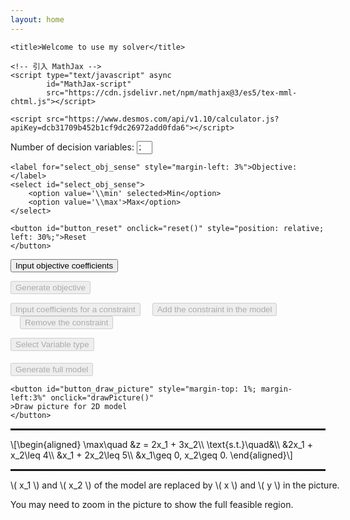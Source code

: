 ```yaml
---
layout: home
---
```


<head>
    <meta charset="utf-8">

    <title>Welcome to use my solver</title>

    <!-- 引入 MathJax -->
    <script type="text/javascript" async
            id="MathJax-script"
            src="https://cdn.jsdelivr.net/npm/mathjax@3/es5/tex-mml-chtml.js"></script>

    <script src="https://www.desmos.com/api/v1.10/calculator.js?apiKey=dcb31709b452b1cf9dc26972add0fda6"></script>
</head>

<body>
<p>
    <label for="input_num">Number of decision variables: </label><input type="number"
                                                                        style="width: 5%;"
                                                                        id="input_num"
                                                                        value="2"
                                                                        min="2"
                                                                        max="20" required>
    <!--使用百分比来让输入框的宽度相对于其父容器的宽度进行调整。-->

    <label for="select_obj_sense" style="margin-left: 3%">Objective: </label>
    <select id="select_obj_sense">
        <option value='\\min' selected>Min</option>
        <option value='\\max'>Max</option>
    </select>

    <button id="button_reset" onclick="reset()" style="position: relative; left: 30%;">Reset
    </button>
</p>

<p>
    <button id="button_input_obj_coe" onclick="inputObjCoefficients()">Input objective
        coefficients
    </button>
    <!--<p id="ini_obj">$$x_1 + x_2$$</p>-->
    <!--<div> 是一个 HTML 元素，常用于分组和布局，不会直接显示任何内容，但可以用于包含其他 HTML 元素-->
<div id="objCoeContainer"></div>
</p>


<p>
    <button id="button_generate_obj" onclick="inputObj()" disabled>Generate objective
    </button>
</p>

<p>
    <button id="button_input_constr" onclick="inputConstraint()" disabled>Input coefficients for
        a
        constraint
    </button>
    <button id="button_add_constr" style="margin-left:3%" onclick="addConstraint()" disabled>Add
        the
        constraint in the model
    </button>
    <button id="button_remove_constr" style="margin-left:3%" onclick="removeConstraint()"
            disabled>
        Remove the
        constraint
    </button>
</p>
<p>
<div id='constr_input_container'></div>
</p>
<p>
    <button id="button_select_variable_type" onclick="selectVariableType()" disabled>Select
        Variable
        type
    </button>
</p>
<div id='var_type_container'></div>

<p>
    <button id="button_generate_full_model" style="margin-top: 1%" onclick="generateFullModel()"
            disabled>Generate full model
    </button>

    <button id="button_draw_picture" style="margin-top: 1%; margin-left:3%" onclick="drawPicture()"
    >Draw picture for 2D model
    </button>
</p>


<!-- <hr> 默认是一个边框式的水平线，需要使用 border 或 background 才能控制颜色和透明度。-->
<hr style="border: 1px solid rgba(0, 0, 0, 0.1);">
<p id="initial_model" style="margin-top: 1%">\[\begin{aligned}
    \max\quad &z = 2x_1 + 3x_2\\
    \text{s.t.}\quad&\\
    &2x_1 + x_2\leq 4\\
    &x_1 + 2x_2\leq 5\\
    &x_1\geq 0, x_2\geq 0.
    \end{aligned}\]</p>
<hr style="border: 1px solid rgba(0, 0, 0, 0.1);">


<div id="calculator" style="width: 750px; height: 750px;">
    <p>
        \( x_1 \) and \( x_2 \) of the model are replaced by \( x \) and \( y \) in the picture.
    </p>
    <p>
        You may need to zoom in the picture to show the full feasible region.
    </p>
</div>

</body>

<script>
    // store the model in str arrays
    let obj_coefficients = ['\\min', '2', '3']; // 创建一个空数组
    let con_coefficients = [['2', '1', '\\leq', '4'], ['1', '2', '\\leq', '5']];
    let var_types = ['0', '0'];

    let selected_obj_sense = '\\min';  // 用来存储用户选择的值

    let num_constraint = 2;
    let obj_latex_str = '';
    let con_latex_str = [];
    let var_type_latex_str = '';
    let initial_model_latex = '\\[\\begin{aligned}\n' +
        '\\max\\quad &z = 2x_1 + 3x_2\\\\\n' +
        '\\text{s.t.}\\quad&\\\\\n' +
        '&2x_1 + x_2\\leq 4\\\\\n' +
        '&x_1 + 2x_2\\leq 5\\\\\n' +
        '&x_1\\geq 0, x_2\\geq 0.' +
        '\\end{aligned}\\]';

    elt = document.getElementById('calculator');
    const calculator = Desmos.GraphingCalculator(elt, {
        // expressionsCollapsed: true, // // 默认折叠表达式列表
    });
    elt.style.display = 'none';

    // 使用 disabled 属性来控制按钮的可用状态
    // 在一个按钮（button1）被点击后，使另一个按钮（button2）变为可用（启用）
    document.getElementById("button_input_obj_coe").addEventListener("click", function () {
        document.getElementById("button_generate_obj").disabled = false; // 使按钮可用
        document.getElementById("button_input_constr").disabled = false;
    });


    function getNumVar() {
        let n = parseInt(document.getElementById("input_num").value);
        return n;
    }

    function inputObjCoefficients() {
        elt.style.display = 'none';
        // Remove all expressions
        let arrs = calculator.getExpressions();
        for (arr of arrs) {
            let id_str = arr.id;
            calculator.removeExpression({id: id_str});
        }

        document.getElementById('button_draw_picture').disabled = true;

        let num_var = getNumVar();
        // if (num_var != 2) {
        //     document.getElementById("button_draw_picture").disabled = true;
        // } else {
        //     document.getElementById("button_draw_picture").disabled = false;
        // }
        obj_coefficients.length = num_var + 1;  // 清空数组
        con_coefficients.length = 0;
        document.getElementById('initial_model').innerText = '';
        let coeContainer = document.getElementById("objCoeContainer");
        // 清空容器，确保每次点击按钮时重新生成输入框
        coeContainer.innerHTML = '';
        // 根据给定数目生成输入框
        for (let i = 0; i < num_var; i++) {
            // 创建新的 <input> 元素
            const label = document.createElement('label');
            const input = document.createElement('input');
            input.type = 'number'; // 设置输入框类型为文本
            input.id = 'coe_obj' + i; // 设置输入框 ID（可选）
            input.style.width = '50px';
            input.style.marginLeft = '0.3%';
            label.style.marginLeft = '0.3%';
            input.value = '0'; // 默认值
            label.setAttribute('for', 'coe_obj' + i);
            // 设置 LaTeX 内容
            let latexString = '';
            if (i < num_var - 1) {
                latexString = `x_{${i + 1}}+ `;
            } else
                latexString = `x_{${i + 1}}`;
            label.innerHTML = `\\(${latexString}\\)`;

            // 将输入框添加到容器中
            coeContainer.appendChild(input);
            coeContainer.appendChild(label);
        }
        // 在所有元素都添加完后，调用 MathJax 渲染所有的 LaTeX 公式
        MathJax.typeset();

    }


    // selected_obj_sense = document.getElementById('selected_obj_sense').value;
    document.getElementById("select_obj_sense").addEventListener("change", function () {
        selected_obj_sense = this.value;
    });

    // 提供一个函数，用来返回用户选择的值
    function getSelectedSense() {
        return selected_obj_sense;  // 返回当前的选中值
    }

    function generateFormulaLatex(arr, n) {
        let latexBodyStr = '';
        // ${} 用于 模板字符串（Template Literals），允许在字符串中嵌入变量或表达式
        // 反引号 ``：用于 模板字符串，支持 ${} 变量插值
        for (let i = 0; i < n; i++) {
            if (parseFloat(arr[i]) >= 0 && i > 0) {
                latexBodyStr += '+';
            }
            if (parseFloat(arr[i]) != 1) {
                if (parseFloat(arr[i]) != -1) {
                    latexBodyStr += arr[i];
                } else {
                    latexBodyStr += '-';
                }
            }
            latexBodyStr += `x_{${i + 1}}`;
        }
        return latexBodyStr;
    }

    function inputObj() {
        // 让决策变量数量输入框实效
        document.getElementById("input_num").disabled = true;
        document.getElementById("select_obj_sense").disabled = true;
        num_constraint = 0;

        let n = document.getElementById("input_num").value; // 获取 id 为 input_num 的标签中的 value 值
        n = Math.max(1, parseInt(n)); // parseInt() 是 JavaScript 用于将字符串转换为整数的内置函数

        // 得到输入框的系数
        obj_coefficients[0] = selected_obj_sense;
        for (let i = 0; i < n; i++) {
            let input_id = 'coe_obj' + i;
            let coe = document.getElementById(input_id).value;
            obj_coefficients[i + 1] = coe;
        }

        let objStr = '';
        objStr += generateFormulaLatex(obj_coefficients.slice(1, n + 1), n);
        obj_latex_str = objStr;
        renderLatexModel(objStr);
    }

    function renderLatexModel(obj_str, con_str = '', var_type_str = '') {
        let select_obj_sense = selected_obj_sense;
        let obj_sense_str;
        // 因为在 HTML 中，select 的 value 是字符串类型，所以应该与字符串 "1" 进行比较，而不是数字 1
        if (select_obj_sense === "\\\\max") {
            obj_sense_str = "\\max";
        } else {
            obj_sense_str = "\\min";
        }

        let latexModel = '';
        if (con_str === '') {
            latexModel += `
            \\[
            ${obj_sense_str}\\quad z=${obj_str}
            \\]
            `;
        } else if (con_str === '') {
            let num_con = con_str.length;
            let con_body_str = '';
            for (let i = 0; i < num_con; i++) {
                con_body_str += '&' + con_str[i] + "\\\\";
            }
            latexModel += `
            \\[
            \\begin{aligned}
            ${obj_sense_str}\\quad &${obj_str}\\\\
            \\text{s.t.}\\quad&\\\\
            ${con_body_str}
            \\end{aligned}
            \\]
            `;
        } else {
            let num_con = con_str.length;
            let con_body_str = '';
            for (let i = 0; i < num_con; i++) {
                con_body_str += '&' + con_str[i] + '\\\\';
            }
            latexModel += `
            \\[
            \\begin{aligned}
            ${obj_sense_str}\\quad &${obj_str}\\\\
            \\text{s.t.}\\quad&\\\\
            ${con_body_str}
            &${var_type_str}
            \\end{aligned}
            \\]
            `;
        }

        document.getElementById("initial_model").innerHTML = latexModel;
        MathJax.typeset(); // typeset 适用于小型公式更新，局部重新渲染, typesetPromise适合大规模更新
    }

    function inputConstraint() {
        let num_var = getNumVar();
        document.getElementById("button_input_obj_coe").disabled = true;
        document.getElementById("button_generate_obj").disabled = true;

        let coeContainer = document.getElementById("constr_input_container");
        coeContainer.innerHTML = '';
        // 根据给定数目生成输入框
        for (let i = 0; i < num_var; i++) {
            // 创建新的 <input> 元素
            const label = document.createElement('label');
            const input = document.createElement('input');
            input.type = 'number'; // 设置输入框类型为文本
            input.id = 'constraint_coe' + i; // 设置输入框 ID（可选）
            input.style.width = '50px';
            input.style.marginLeft = '0.3%';
            label.style.marginLeft = '0.3%';
            input.value = '0'; // 默认值
            label.setAttribute('for', 'constraint_coe' + i);
            // 设置 LaTeX 内容
            let latexString = '';
            if (i < num_var - 1) {
                latexString = `x_{${i + 1}}+ `;
            } else
                latexString = `x_{${i + 1}}`;
            label.innerHTML = `\\(${latexString}\\)`;

            // 将输入框添加到容器中
            coeContainer.appendChild(input);
            coeContainer.appendChild(label);
        }

        // 创建 select 元素
        const select = document.createElement("select");
        select.id = 'constraint_sense';

        select.style.marginLeft = '0.5%';

        // 创建多个 option 元素
        const option1 = document.createElement("option");
        option1.value = "\\leq";
        option1.textContent = "≤";
        option1.selected = true;


        const option2 = document.createElement("option");
        option2.value = "\\geq";
        option2.textContent = "≥";


        const option3 = document.createElement("option");
        option3.value = "===";
        option3.textContent = "=";

        // 将 option 元素添加到 select 元素中
        select.appendChild(option1);
        select.appendChild(option2);
        select.appendChild(option3);

        coeContainer.appendChild(select);

        const input_rhs = document.createElement('input');
        input_rhs.type = 'number'; // 设置输入框类型为文本
        input_rhs.id = 'constraint_rhs';
        input_rhs.style.width = '50px';
        input_rhs.style.marginLeft = '0.3%';
        input_rhs.value = 0;

        coeContainer.appendChild(input_rhs);

        // 在所有元素都添加完后，调用 MathJax 渲染所有的 LaTeX 公式
        MathJax.typeset();
        document.getElementById('button_add_constr').disabled = false;
    }


    function addConstraint() {
        let num_var = getNumVar();
        let this_coes = new Array(num_var + 2);
        document.getElementById("button_select_variable_type").disabled = false;

        for (let i = 0; i < num_var; i++) {
            let input_id = 'constraint_coe' + i;
            this_coes[i] = document.getElementById(input_id).value;
        }
        let sense_id = 'constraint_sense';
        this_coes[num_var] = document.getElementById(sense_id).value;
        let rhs_id = 'constraint_rhs';
        this_coes[num_var + 1] = document.getElementById(rhs_id).value;
        con_coefficients.push(this_coes);
        constraint_str = generateFormulaLatex(this_coes.slice(0, num_var), num_var);
        constraint_str += this_coes[num_var];
        constraint_str += ' ' + this_coes[num_var + 1];
        con_latex_str.push(constraint_str);
        renderLatexModel(obj_latex_str, con_latex_str);
        document.getElementById('button_remove_constr').disabled = false;
        num_constraint += 1;
    }

    function removeConstraint() {
        if (num_constraint >= 1) {
            con_latex_str.pop();
            renderLatexModel(obj_latex_str, con_latex_str);
            num_constraint -= 1;
            if (num_constraint === 0) {
                document.getElementById('button_remove_constr').disabled = true;
            }
        }
    }

    function selectVariableType() {
        document.getElementById("button_input_constr").disabled = true;

        document.getElementById('button_generate_full_model').disabled = false;
        let num_var = getNumVar();
        let type_container = document.getElementById("var_type_container");
        type_container.innerHTML = '';
        for (let i = 0; i < num_var; i++) {
            let label = document.createElement('label');
            let select = document.createElement('select');
            select.id = 'var_type' + (i + 1);
            select.style.marginLeft = '0.4%';
            select.style.marginRight = '0.2%';
            if (i > 0) {
                label.style.marginLeft = '0.8%';
            }
            label.innerText = `\\(x_{${i + 1}}\\):`;
            label.setAttribute('for', 'var_type' + (i + 1));

            // 创建多个 option 元素
            let option1 = document.createElement("option");
            option1.textContent = "≥ 0 continuous";
            option1.value = 0;
            option1.selected = true;
            let option2 = document.createElement("option");
            option2.value = 1;
            option2.textContent = "continuous";
            let option3 = document.createElement("option");
            option3.textContent = "binary";
            option3.value = 2;
            let option4 = document.createElement("option");
            option4.textContent = "integer";
            option4.value = 3;

            select.appendChild(option1);
            select.appendChild(option2);
            select.appendChild(option3);
            select.appendChild(option4);

            type_container.appendChild(label);
            type_container.appendChild(select);

        }

        MathJax.typeset();
    }

    function generateFullModel() {
        document.getElementById("button_input_constr").disabled = true;
        document.getElementById("button_add_constr").disabled = true;
        document.getElementById("button_remove_constr").disabled = true;
        document.getElementById("button_select_variable_type").disabled = true;
        num_var = getNumVar();
        if (num_var === 2) {
            document.getElementById("button_draw_picture").disabled = false;
        }

        var_types.length = num_var;
        var_type_latex_str = '';
        for (let i = 0; i < num_var; i++) {
            let select_id = 'var_type' + (i + 1);
            let select = document.getElementById(select_id);
            if (select.value === '0') {
                var_type_latex_str += `x_{${i + 1}}\\geq 0`;
            } else if (select.value === '2') {
                var_type_latex_str += `x_{${i + 1}}\\in \\{0,1\\}`;
            } else if (select.value === '3') {
                var_type_latex_str += `x_{${i + 1}}\\in \\mathbb\{Z\}`;
            }
            if (select.value != '1') {
                if (i < num_var - 1) {
                    var_type_latex_str += ',';
                } else {
                    var_type_latex_str += '.';
                }
            }
            if (i === num_var - 1 && select.value === '1') {
                let len = var_type_latex_str.length;
                let new_str = var_type_latex_str.slice(0, -2) + var_type_latex_str.slice(-1);
                var_type_latex_str = new_str;
            }
            var_types[i] = select.value;
        }
        renderLatexModel(obj_latex_str, con_latex_str, var_type_latex_str);
    }

    function reset() {
        document.getElementById("input_num").disabled = false; // 让按钮恢复可点击
        document.getElementById("input_num").value = "2";
        document.getElementById("select_obj_sense").disabled = false;
        document.getElementById("button_input_obj_coe").disabled = false;
        document.getElementById("button_draw_picture").disabled = false;
        document.getElementById("button_generate_obj").disabled = true;
        document.getElementById("button_input_constr").disabled = true;
        document.getElementById("button_add_constr").disabled = true;
        document.getElementById("button_remove_constr").disabled = true;
        document.getElementById("button_select_variable_type").disabled = true;
        document.getElementById("button_generate_full_model").disabled = true;
        con_latex_str = [];
        obj_latex_str = '';
        var_type_latex_str = '';
        document.getElementById("constr_input_container").innerHTML = '';
        document.getElementById("var_type_container").innerHTML = '';
        document.getElementById("objCoeContainer").innerHTML = '';

        obj_coefficients = ['\\min', '2', '3']; // 创建一个空数组
        con_coefficients = [['2', '1', '\\leq', '4'], ['1', '2', '\\leq', '5']];
        var_types = ['0', '0'];
        num_constraint = 2;

        elt.style.display = 'none';
        // Remove all expressions
        let arrs = calculator.getExpressions();
        for (arr of arrs) {
            let id_str = arr.id;
            calculator.removeExpression({id: id_str});
        }

        // innerHTML 会把 tag 也返回
        document.getElementById("initial_model").innerText = initial_model_latex;
        MathJax.typeset();
    }

    function drawPicture() {
        MathJax.typeset();

        elt.style.display = 'block';

        let num_var = getNumVar();
        let latex_feasible = '\\max(';
        // 添加约束边界线与约束区域
        for (let i = 0; i < num_constraint; i++) {
            let latex_str_left = '';
            let var_str = 'x';
            for (let j = 0; j < num_var; j++) {
                if (j === 1) {
                    var_str = 'y';
                }
                latex_str_left += con_coefficients[i][j] + var_str;
                if (j == 0 && Number(con_coefficients[i][j + 1]) >= 0) {
                    latex_str_left += '+';
                }
            }
            // let mid_str = Number(con_coefficients[i].at(-1)) > 0 ? '-' : '';
            // latex_feasible += latex_str_left + mid_str + con_coefficients[i].at(-1) + ',';
            let latex_str_right = con_coefficients[i].at(-1);
            let latex_line = latex_str_left + '=' + latex_str_right;
            // let id_str = 'line' + String(i + 1);
            calculator.setExpression({latex: latex_line});
            let latex_str_sense = con_coefficients[i].at(-2) + ' ';

            let latex_ueq = latex_str_left + latex_str_sense + latex_str_right;
            // id_str = 'area' + String(i + 1);
            calculator.setExpression({latex: latex_ueq, hidden: true});
        }
        for (let i = 0; i < num_constraint; i++) {
            if (con_coefficients[i].at(-2) === '\\leq') {
                latex_feasible += con_coefficients[i][0] + 'x';
                if (Number(con_coefficients[i][1]) >= 0) {
                    latex_feasible += '+';
                }
                latex_feasible += con_coefficients[i][1] + 'y';
                if (-Number(con_coefficients[i].at(-1)) >= 0) {
                    latex_feasible += '+';
                }
                latex_feasible += String(-Number(con_coefficients[i].at(-1))) + ',';
            }
            if (con_coefficients[i].at(-2) === '\\geq') {
                latex_feasible += String(-Number(con_coefficients[i][0])) + 'x';
                if (-Number(con_coefficients[i][1]) >= 0) {
                    latex_feasible += '+';
                }
                latex_feasible += String(-Number(con_coefficients[i][1])) + 'y';
                if (Number(con_coefficients[i].at(-1)) >= 0) {
                    latex_feasible += '+';
                }
                latex_feasible += con_coefficients[i].at(-1) + ',';
            }
            if (con_coefficients[i].at(-2) === '=') {
                latex_feasible += con_coefficients[i][0] + 'x';
                if (Number(con_coefficients[i][1]) >= 0) {
                    latex_feasible += '+';
                }
                latex_feasible += con_coefficients[i][1] + 'y';
                if (-Number(con_coefficients[i].at(-1)) >= 0) {
                    latex_feasible += '+';
                }
                latex_feasible += String(Number(-con_coefficients[i].at(-1))) + ',';

                latex_feasible += String(-Number(con_coefficients[i][0])) + 'x';
                if (-Number(con_coefficients[i][1]) >= 0) {
                    latex_feasible += '+';
                }
                latex_feasible += String(-Number(con_coefficients[i][1])) + 'y';
                if (Number(con_coefficients[i].at(-1)) >= 0) {
                    latex_feasible += '+';
                }
                latex_feasible += con_coefficients[i].at(-1) + ',';
            }
        }
        for (let i = 0; i < num_var; i++) {
            let var_str = i === 0 ? 'x' : 'y';
            if (var_types[i] === '0') {
                let latex_var_sense = var_str + '\\geq 0';
                calculator.setExpression({latex: latex_var_sense, hidden: true});
                latex_feasible += '-' + var_str;
                if (i === 0) {
                    latex_feasible += ',';
                }
            }
        }
        latex_feasible += ') \\leq 0';
        // **填充可行域（仅交集部分）**
        calculator.setExpression({
            id: 'feasible_region',
            latex: latex_feasible,
        });

        // **目标函数等值线**
        let latex_sign = Number(obj_coefficients[2]) > 0 ? '+' : '';
        let letex_obj = obj_coefficients[1] + 'x' + latex_sign + obj_coefficients[2] + 'y=c';

        calculator.setExpression({
            id: 'objective',
            latex: letex_obj,
            lineStyle: Desmos.Styles.DASHED,
        });
        // 设置变量 c 的初始值为 0（生成 slider）
        calculator.setExpression({
            id: 'slider-c',
            latex: 'c = 0'
        });
    }
</script>
